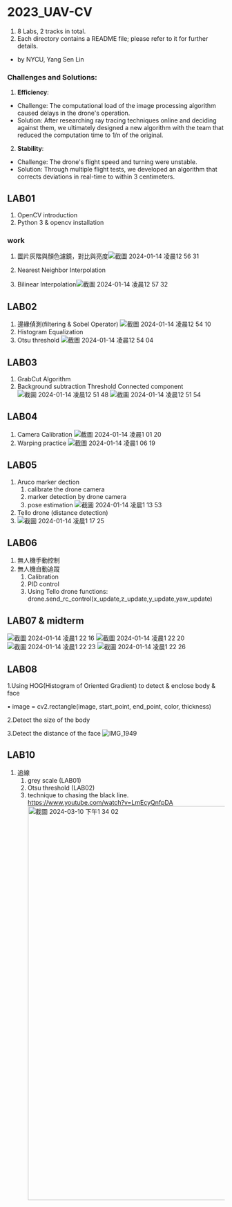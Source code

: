 # 2023_UAV-CV
1. 8 Labs, 2 tracks in total.
2. Each directory contains a README file; please refer to it for further details.
- by NYCU, Yang Sen Lin

### Challenges and Solutions:
1. **Efficiency**:
  - Challenge: The computational load of the image processing algorithm caused delays in the drone's operation.
  - Solution: After researching ray tracing techniques online and deciding against them, we ultimately designed a new algorithm with the team that reduced the computation time to 1/n of the original.

2. **Stability**:
  - Challenge: The drone's flight speed and turning were unstable.
  - Solution: Through multiple flight tests, we developed an algorithm that corrects deviations in real-time to within 3 centimeters.

## LAB01
1. OpenCV introduction
2. Python 3 & opencv installation
### work

  1.  圖片灰階與顏色濾鏡，對比與亮度![截圖 2024-01-14 凌晨12 56 31](https://github.com/tommy60718/2023_UAV-CV/assets/128281234/a3e3c00b-0f49-4ff4-a813-c05784e7fac4)

  2.  Nearest Neighbor Interpolation
  3.  Bilinear Interpolation![截圖 2024-01-14 凌晨12 57 32](https://github.com/tommy60718/2023_UAV-CV/assets/128281234/14321794-cf04-422b-a19d-f931ae8c0da5)


## LAB02
1. 邊緣偵測(filtering & Sobel Operator)
![截圖 2024-01-14 凌晨12 54 10](https://github.com/tommy60718/2023_UAV-CV/assets/128281234/b0636537-dd94-44ba-af3b-3b1475aaf908)
2. Histogram Equalization
3. Otsu threshold
![截圖 2024-01-14 凌晨12 54 04](https://github.com/tommy60718/2023_UAV-CV/assets/128281234/abee862d-913b-427b-95d1-4a1d51ca0506)


## LAB03
1. GrabCut Algorithm 
2. Background subtraction Threshold Connected component
![截圖 2024-01-14 凌晨12 51 48](https://github.com/tommy60718/2023_UAV-CV/assets/128281234/9c2b4983-5f53-45ea-925c-72f0d789eed4)
![截圖 2024-01-14 凌晨12 51 54](https://github.com/tommy60718/2023_UAV-CV/assets/128281234/c63f2ce0-19ad-4eb5-9411-30fa75bdebda)


## LAB04
1. Camera Calibration
![截圖 2024-01-14 凌晨1 01 20](https://github.com/tommy60718/2023_UAV-CV/assets/128281234/b9661507-d8df-4523-b7d7-09aa4168ad63)
3. Warping practice
![截圖 2024-01-14 凌晨1 06 19](https://github.com/tommy60718/2023_UAV-CV/assets/128281234/b5703b6b-d38d-4148-ad42-53882a834c19)

## LAB05
1. Aruco marker dection
   1. calibrate the drone camera
   2. marker detection by drone camera
   3. pose estimation ![截圖 2024-01-14 凌晨1 13 53](https://github.com/tommy60718/2023_UAV-CV/assets/128281234/1de20708-e45a-487b-9ec9-27fc3c3b3d5f)
2. Tello drone (distance detection)
3. ![截圖 2024-01-14 凌晨1 17 25](https://github.com/tommy60718/2023_UAV-CV/assets/128281234/7fd35d1e-c6a8-4e4a-adc3-aae4cd808ec1)

## LAB06
1. 無人機手動控制
2. 無人機自動追蹤
    1. Calibration
    2. PID control
    3. Using Tello drone functions: drone.send_rc_control(x_update,z_update,y_update,yaw_update)

## LAB07 & midterm
![截圖 2024-01-14 凌晨1 22 16](https://github.com/tommy60718/2023_UAV-CV/assets/128281234/1e6ddc58-28b6-43f6-b8f1-f00111367d7f)
![截圖 2024-01-14 凌晨1 22 20](https://github.com/tommy60718/2023_UAV-CV/assets/128281234/ee5da9bf-e557-45cd-804f-eeda30594e15)
![截圖 2024-01-14 凌晨1 22 23](https://github.com/tommy60718/2023_UAV-CV/assets/128281234/bca06d9c-c30c-4118-881f-f476f39d2d0c)
![截圖 2024-01-14 凌晨1 22 26](https://github.com/tommy60718/2023_UAV-CV/assets/128281234/c5703919-a2d1-400c-97d5-31034b8912e2)

## LAB08
1.Using HOG(Histogram of Oriented Gradient) to detect & enclose body & face

  • image = cv2.rectangle(image, start_point, end_point, color, thickness)
  
2.Detect the size of the body

3.Detect the distance of the face
![IMG_1949](https://github.com/tommy60718/2023_UAV-CV/assets/128281234/2dc1bf31-ffa4-4b88-b2f1-549f79898574)


## LAB10 
1. 追線
    1. grey scale (LAB01)
    2. Otsu threshold (LAB02)
    3. technique to chasing the black line.
        https://www.youtube.com/watch?v=LmEcyQnfpDA
        <img width="911" alt="截圖 2024-03-10 下午1 34 02" src="https://github.com/tommy60718/2023_UAV-CV/assets/128281234/cabdf0b6-aaa2-4a96-b32f-291cc6eb5248">


